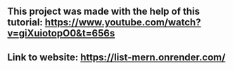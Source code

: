 ## This project was made with the help of this tutorial: https://www.youtube.com/watch?v=giXuiotopO0&t=656s

## Link to website: https://list-mern.onrender.com/